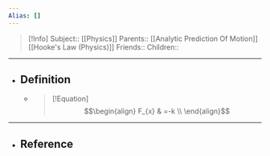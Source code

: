 ```yaml
---
Alias: []
---
```

> [!Info]
> Subject:: [[Physics]]
> Parents:: [[Analytic Prediction Of Motion]] [[Hooke's Law (Physics)]]
> Friends:: 
> Children:: 
---
- ## Definition
	- > [!Equation]
	  > $$\begin{align}
	 F_{x} & =-k \\
	 \end{align}$$
---
- ## Reference